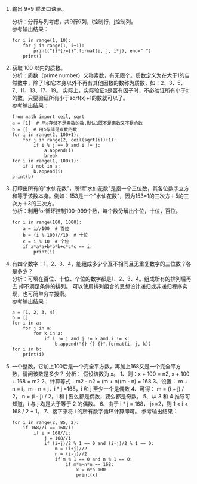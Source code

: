 
1. 输出 9*9 乘法口诀表。

    分析：分行与列考虑，共9行9列，i控制行，j控制列。  
    参考输出结果：

    ```
    for i in range(1, 10):
        for j in range(1, i+1):
            print("{}*{}={}".format(i, j, i*j), end=" ")
        print()
    ```

2. 获取 100 以内的质数。  
    分析：质数（prime number）又称素数，有无限个。质数定义为在大于1的自然数中，除了1和它本身以外不再有其他因数的数称为质数，如：2、3、5、7、11、13、17、19。
    实际上，实际验证x是否有因子时，不必验证所有小于x的数，只要验证所有小于sqrt(x)+1的数就可以了。  
    参考输出结果：

    ```
    from math import ceil, sqrt
    a = [1]  # 用a存储不是素数的数,默认1既不是素数又不是合数
    b = []  # 用b存储是素数的数
    for i in range(2, 100+1):
        for j in range(2, ceil(sqrt(i))+1):
            if i % j == 0 and i != j:
                a.append(i)
                break
    for i in range(1, 100+1):
        if i not in a:
            b.append(i)
    print(b)
    ```

3. 打印出所有的"水仙花数"，所谓"水仙花数"是指一个三位数，其各位数字立方和等于该数本身。例如：153是一个"水仙花数"，因为153=1的三次方＋5的三次方＋3的三次方。  
    分析：利用for循环控制100-999个数，每个数分解出个位，十位，百位。

    ```
    for i in range(100, 1000):
        a = i//100  # 百位
        b = (i % 100)//10  # 十位
        c = i % 10  # 个位
        if a*a*a+b*b*b+c*c*c == i:
            print(i)
    ```
4. 有四个数字：1、2、3、4，能组成多少个互不相同且无重复数字的三位数？各是多少？  
    分析：可填在百位、十位、个位的数字都是1、2、3、4。组成所有的排列后再去 掉不满足条件的排列。
    可以使用排列组合的思想设计递归或非递归程序实现，也可简单穷举搜索。  
    参考输出结果：

    ```
    a = [1, 2, 3, 4]
    b = []
    for i in a:
        for j in a:
            for k in a:
                if i != j and j != k and i != k:
                    b.append("{} {} {}".format(i, j, k))
    for i in b:
        print(i)
    ```

5. 一个整数，它加上100后是一个完全平方数，再加上168又是一个完全平方数，请问该数是多少？
    分析：
    假设该数为 x。
    1、则：x + 100 = n2, x + 100 + 168 = m2
    2、计算等式：m2 - n2 = (m + n)(m - n) = 168
    3、设置： m + n = i，m - n = j，i * j =168，i 和 j 至少一个是偶数
    4、可得： m = (i + j) / 2， n = (i - j) / 2，i 和 j 要么都是偶数，要么都是奇数。
    5、从 3 和 4 推导可知道，i 与 j 均是大于等于 2 的偶数。
    6、由于 i * j = 168， j>=2，则 1 < i < 168 / 2 + 1。
    7、接下来将 i 的所有数字循环计算即可。
    参考输出结果：

    ```
    for i in range(2, 85, 2):
        if 168//i == 168/i:
            if i > 168//i:
                j = 168//i
                if (i+j)/2 % 1 == 0 and (i-j)/2 % 1 == 0:
                    m = (i+j)//2
                    n = (i-j)//2
                    if m % 1 == 0 and n % 1 == 0:
                        if m*m-n*n == 168:
                            x = n*n-100
                            print(x)
    ```